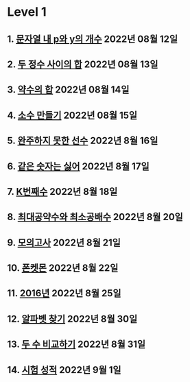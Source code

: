# Level 1

## 1. [문자열 내 p와 y의 개수](https://github.com/BoYeonJang/Studying-Algorithms/blob/main/Programmers/Level1/%EB%AC%B8%EC%9E%90%EC%97%B4%20%EB%82%B4%20p%EC%99%80%20y%EC%9D%98%20%EA%B0%9C%EC%88%98.md) 2022년 08월 12일

## 2. [두 정수 사이의 합](https://github.com/BoYeonJang/Studying-Algorithms/blob/main/Programmers/Level1/%EB%91%90%20%EC%A0%95%EC%88%98%20%EC%82%AC%EC%9D%B4%EC%9D%98%20%ED%95%A9.md) 2022년 08월 13일

## 3. [약수의 합](https://github.com/BoYeonJang/Studying-Algorithms/blob/main/Programmers/Level1/%EC%95%BD%EC%88%98%EC%9D%98%20%ED%95%A9.md) 2022년 08월 14일

## 4. [소수 만들기](https://github.com/BoYeonJang/Studying-Algorithms/blob/main/Programmers/Level1/%EC%86%8C%EC%88%98%20%EB%A7%8C%EB%93%A4%EA%B8%B0.md) 2022년 08월 15일

## 5. [완주하지 못한 선수](https://github.com/BoYeonJang/Studying-Algorithms/blob/main/Programmers/Level1/%EC%99%84%EC%A3%BC%ED%95%98%EC%A7%80%20%EB%AA%BB%ED%95%9C%20%EC%84%A0%EC%88%98.md) 2022년 8월 16일

## 6. [같은 숫자는 싫어](https://github.com/BoYeonJang/Studying-Algorithms/blob/main/Programmers/Level1/%EA%B0%99%EC%9D%80%20%EC%88%AB%EC%9E%90%EB%8A%94%20%EC%8B%AB%EC%96%B4.md) 2022년 8월 17일

## 7. [K번째수](https://github.com/BoYeonJang/Studying-Algorithms/blob/main/Programmers/Level1/K%EB%B2%88%EC%A7%B8%EC%88%98.md) 2022년 8월 18일

## 8. [최대공약수와 최소공배수](https://github.com/BoYeonJang/Studying-Algorithms/blob/main/Programmers/Level1/최대공약수와%20최소공배수.md) 2022년 8월 20일

## 9. [모의고사](https://github.com/BoYeonJang/studying-algorithms/blob/main/Programmers/Level1/모의고사.md) 2022년 8월 21일

## 10. [폰켓몬](https://github.com/BoYeonJang/studying-algorithms/blob/main/Programmers/Level1/폰켓몬.md) 2022년 8월 22일

## 11. [2016년](https://github.com/BoYeonJang/studying-algorithms/blob/main/Programmers/Level1/2016%EB%85%84.md) 2022년 8월 25일

## 12. [알파벳 찾기](https://github.com/BoYeonJang/studying-algorithms/blob/main/Programmers/Level1/알파벳%20찾기.md) 2022년 8월 30일

## 13. [두 수 비교하기](https://github.com/BoYeonJang/studying-algorithms/blob/main/Programmers/Level1/두%20수%20비교하기.md) 2022년 8월 31일

## 14. [시험 성적](https://github.com/BoYeonJang/studying-algorithms/blob/main/Programmers/Level1/시험%20성적.md) 2022년 9월 1일
